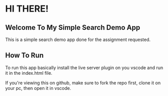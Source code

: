 # HI THERE!

## Welcome To My Simple Search Demo App

This is a simple search demo app done for the assignment requested.

## How To Run

To run this app basically install the live server plugin on you vscode and run it in the index.html file.

If you're viewing this on github, make sure to fork the repo first, clone it on your pc, then open it in vscode.
